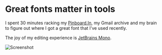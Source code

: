 # Great fonts matter in tools

I spent 30 minutes racking my [Pinboard.In](https://pinboard.in/u:nryberg), my Gmail archive and my brain to
figure out where I got a great font that I've used recently.  

The joy of my editing experience is [JetBrains
Mono](https://www.jetbrains.com/lp/mono/).  

![Screenshot](img/Screenshot.2020-04-21.22.22.27 "Screenshot")
